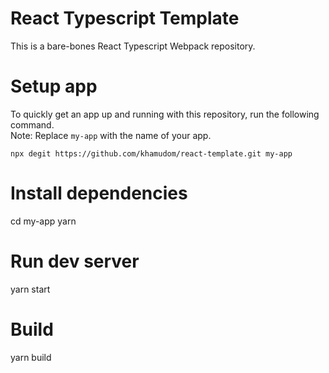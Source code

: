 # React Typescript Template

This is a bare-bones React Typescript Webpack repository.

# Setup app

To quickly get an app up and running with this repository, run the following command. <br/>
Note: Replace `my-app` with the name of your app. <br/>

`npx degit https://github.com/khamudom/react-template.git my-app`

# Install dependencies

cd my-app yarn

# Run dev server

yarn start

# Build

yarn build
